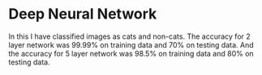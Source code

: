 # Deep Neural Network

In this I have classified images as cats and non-cats. The accuracy for 2 layer network was 99.99% on training data and 70% on testing data. And the accuracy for 5 layer network was 98.5% on training data and 80% on testing data.
